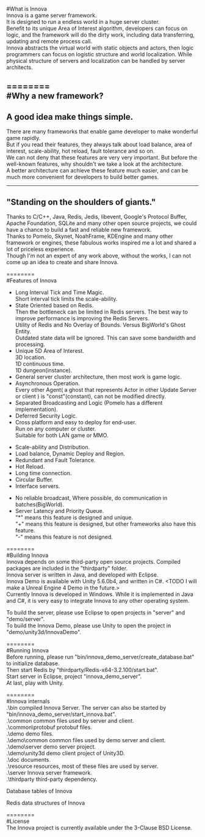 #What is Innova  
Innova is a game server framework.  
It is designed to run a endless world in a huge server cluster.  
Benefit to its unique Area of Interest algorithm, developers can focus on logic, and the framework will do the dirty work, including data transferring, updating and remote process call.  
Innova abstracts the virtual world with static objects and actors, then logic programmers can focus on logistic structure and world localization. While physical structure of servers and localization can be handled by server architects.  
  
========  
#Why a new framework?  
--------  
## A good idea make things simple.  
There are many frameworks that enable game developer to make wonderful game rapidly.  
But if you read their features, they always talk about load balance, area of interest, scale-ability, hot reload, fault tolerance and so on.  
We can not deny that these features are very very important. But before the well-known features, why shouldn't we take a look at the architecture.  
A better architecture can achieve these feature much easier, and can be much more convenient for developers to build better games.  

--------  
## "Standing on the shoulders of giants."  
Thanks to C/C++, Java, Redis, Jedis, libevent, Google's Protocol Buffer, Apache Foundation, SQLite and many other open source projects, we could have a chance to build a fast and reliable new framework.  
Thanks to Pomelo, Skynet, NoahFrame, KDEngine and many other framework or engines, these fabulous works inspired me a lot and shared a lot of priceless experience.  
Though I'm not an expert of any work above, without the works, I can not come up an idea to create and share Innova.  
  
========  
#Features of Innova <TODO Details should be described in the future>  
* Long Interval Tick and Time Magic.  
Short interval tick limits the scale-ability.  
* State Oriented based on Redis.  
Then the bottleneck can be limited in Redis servers. The best way to improve performance is improving the Redis Servers.  
Utility of Redis and No Overlay of Bounds. Versus BigWorld's Ghost Entity.  
Outdated state data will be ignored. This can save some bandwidth and processing.  
* Unique 5D Area of Interest.  
3D location.  
1D continuous time.  
1D dungeon(instance).  
* General server cluster architecture, then most work is game logic.  
* Asynchronous Operation.  
Every other Agent( a ghost that represents Actor in other Update Server or client ) is "const"(constant), can not be modified directly.  
* Separated Broadcasting and Logic (Pomelo has a different implementation).  
* Deferred Security Logic.  
* Cross platform and easy to deploy for end-user.  
Run on any computer or cluster.  
Suitable for both LAN game or MMO.  
+ Scale-ability and Distribution.  
+ Load balance, Dynamic Deploy and Region.  
+ Redundant and Fault Tolerance.  
+ Hot Reload.  
+ Long time connection.  
+ Circular Buffer.  
+ Interface servers.  
- No reliable broadcast, Where possible, do communication in batches(BigWorld).  
- Server Latency and Priority Queue.  
"*" means this feature is designed and unique.  
"+" means this feature is designed, but other frameworks also have this feature.  
"-" means this feature is not designed.  
  
========  
#Building Innova  
Innova depends on some third-party open source projects. Compiled packages are included in the "thirdparty" folder.  
Innova server is written in Java, and developed with Eclipse.  
Innova Demo is available with Unity 5.6.0b4, and written in C#. <TODO I will make a Unreal Engine 4 Demo in the future.>  
Currently Innova is developed in Windows. While it is implemented in Java and C#, it is very easy to integrate Innova to any other operating system.  
  
To build the server, please use Eclipse to open projects in "server" and "demo/server".  
To build the Innova Demo, please use Unity to open the project in "demo/unity3d/InnovaDemo".  
  
========  
#Running Innova  
Before running, please run "bin/innova_demo_server/create_database.bat" to initialize database.  
Then start Redis by "thirdparty/Redis-x64-3.2.100/start.bat".  
Start server in Eclipse, project "innova_demo_server".  
At last, play with Unity.  
  
========  
#Innova internals  
.\bin                          compiled Innova Server. The server can also be started by "bin/innova_demo_server/start_innova.bat".  
.\common                   common files used by server and client.  
.\common\protobuf       protobuf files.  
.\demo                       demo files.  
.\demo\common           common files used by demo server and client.  
.\demo\server             demo server project.  
.\demo\unity3d            demo client project of Unity3D.  
.\doc                         documents.<TODO need to be organized>  
.\resource                  resources, most of these files are used by server.  
.\server                     Innova server framework. <TODO I will make it a configurable process in the future.>  
.\thirdparty                third-party dependency.  
  
Database tables of Innova  
<TODO to be explained>  
  
Redis data structures of Innova  
<TODO to be explained>  
  
========  
#License  
The Innova project is currently available under the 3-Clause BSD License.  